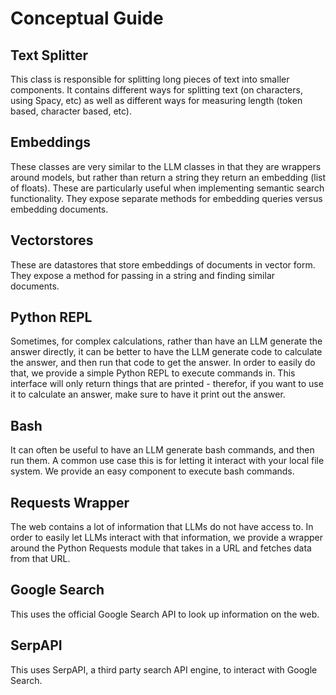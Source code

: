 # Conceptual Guide

## Text Splitter
This class is responsible for splitting long pieces of text into smaller components.
It contains different ways for splitting text (on characters, using Spacy, etc)
as well as different ways for measuring length (token based, character based, etc).

## Embeddings
These classes are very similar to the LLM classes in that they are wrappers around models, 
but rather than return a string they return an embedding (list of floats). These are particularly useful when 
implementing semantic search functionality. They expose separate methods for embedding queries versus embedding documents.

## Vectorstores
These are datastores that store embeddings of documents in vector form.
They expose a method for passing in a string and finding similar documents.

## Python REPL
Sometimes, for complex calculations, rather than have an LLM generate the answer directly, 
it can be better to have the LLM generate code to calculate the answer, and then run that code to get the answer. 
In order to easily do that, we provide a simple Python REPL to execute commands in.
This interface will only return things that are printed - 
therefor, if you want to use it to calculate an answer, make sure to have it print out the answer.

## Bash
It can often be useful to have an LLM generate bash commands, and then run them. 
A common use case this is for letting it interact with your local file system. 
We provide an easy component to execute bash commands.

## Requests Wrapper
The web contains a lot of information that LLMs do not have access to. 
In order to easily let LLMs interact with that information, 
we provide a wrapper around the Python Requests module that takes in a URL and fetches data from that URL.

## Google Search
This uses the official Google Search API to look up information on the web.

## SerpAPI
This uses SerpAPI, a third party search API engine, to interact with Google Search.
